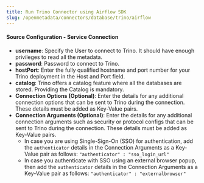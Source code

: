 ```yaml
---
title: Run Trino Connector using Airflow SDK
slug: /openmetadata/connectors/database/trino/airflow
---
```


<ConnectorIntro connector="Trino" goal="Airflow" hasProfiler="true" hasDBT="true" />

<Requirements />

<MetadataIngestionServiceDev service="database" connector="Trino" goal="Airflow"/>

<h4>Source Configuration - Service Connection</h4>

- **username**: Specify the User to connect to Trino. It should have enough privileges to read all the metadata.
- **password**: Password to connect to Trino.
- **hostPort**: Enter the fully qualified hostname and port number for your Trino deployment in the Host and Port field.
- **catalog**: Trino offers a catalog feature where all the databases are stored. Providing the Catalog is mandatory.
- **Connection Options (Optional)**: Enter the details for any additional connection options that can be sent to Trino during the connection. These details must be added as Key-Value pairs.
- **Connection Arguments (Optional)**: Enter the details for any additional connection arguments such as security or protocol configs that can be sent to Trino during the connection. These details must be added as Key-Value pairs. 
  - In case you are using Single-Sign-On (SSO) for authentication, add the `authenticator` details in the Connection Arguments as a Key-Value pair as follows: `"authenticator" : "sso_login_url"`
  - In case you authenticate with SSO using an external browser popup, then add the `authenticator` details in the Connection Arguments as a Key-Value pair as follows: `"authenticator" : "externalbrowser"`

<MetadataIngestionConfig service="database" connector="Trino" goal="Airflow" hasProfiler="true" hasDBT="true"/>
